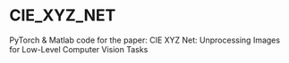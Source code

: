 # CIE_XYZ_NET
PyTorch &amp; Matlab code for the paper: CIE XYZ Net: Unprocessing Images for Low-Level Computer Vision Tasks

